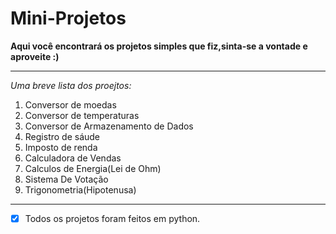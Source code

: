 # Mini-Projetos
 **Aqui você encontrará os projetos simples que fiz,sinta-se a vontade e aproveite :)**
 ***
 *Uma breve lista dos proejtos:*
 1. Conversor de moedas
 2. Conversor de temperaturas
 3. Conversor de Armazenamento de Dados
 4. Registro de sáude
 5. Imposto de renda
 6. Calculadora de Vendas
 7. Calculos de Energia(Lei de Ohm)
 8. Sistema De Votação
 9. Trigonometria(Hipotenusa)
 ----
 - [x] Todos os projetos foram feitos em python.
